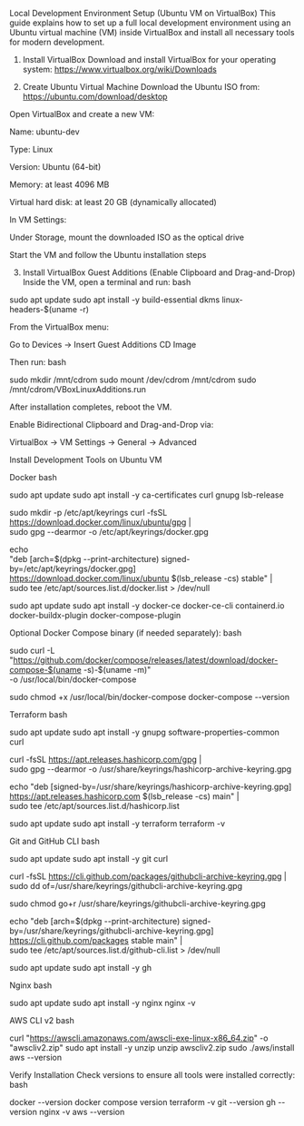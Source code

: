 Local Development Environment Setup (Ubuntu VM on VirtualBox)
This guide explains how to set up a full local development environment using an Ubuntu virtual machine (VM) inside VirtualBox and install all necessary tools for modern development.

1. Install VirtualBox
   Download and install VirtualBox for your operating system:
   https://www.virtualbox.org/wiki/Downloads

2. Create Ubuntu Virtual Machine
   Download the Ubuntu ISO from: https://ubuntu.com/download/desktop

Open VirtualBox and create a new VM:

Name: ubuntu-dev

Type: Linux

Version: Ubuntu (64-bit)

Memory: at least 4096 MB

Virtual hard disk: at least 20 GB (dynamically allocated)

In VM Settings:

Under Storage, mount the downloaded ISO as the optical drive

Start the VM and follow the Ubuntu installation steps

3. Install VirtualBox Guest Additions (Enable Clipboard and Drag-and-Drop)
   Inside the VM, open a terminal and run:
   bash

sudo apt update
sudo apt install -y build-essential dkms linux-headers-$(uname -r)

From the VirtualBox menu:

Go to Devices → Insert Guest Additions CD Image

Then run:
bash

sudo mkdir /mnt/cdrom
sudo mount /dev/cdrom /mnt/cdrom
sudo /mnt/cdrom/VBoxLinuxAdditions.run

After installation completes, reboot the VM.

Enable Bidirectional Clipboard and Drag-and-Drop via:

VirtualBox → VM Settings → General → Advanced

Install Development Tools on Ubuntu VM

Docker
bash

sudo apt update
sudo apt install -y ca-certificates curl gnupg lsb-release

sudo mkdir -p /etc/apt/keyrings
curl -fsSL https://download.docker.com/linux/ubuntu/gpg | \
 sudo gpg --dearmor -o /etc/apt/keyrings/docker.gpg

echo \
 "deb [arch=$(dpkg --print-architecture) signed-by=/etc/apt/keyrings/docker.gpg] \
 https://download.docker.com/linux/ubuntu $(lsb_release -cs) stable" | \
 sudo tee /etc/apt/sources.list.d/docker.list > /dev/null

sudo apt update
sudo apt install -y docker-ce docker-ce-cli containerd.io docker-buildx-plugin docker-compose-plugin

Optional Docker Compose binary (if needed separately):
bash

sudo curl -L "https://github.com/docker/compose/releases/latest/download/docker-compose-$(uname -s)-$(uname -m)" \
 -o /usr/local/bin/docker-compose

sudo chmod +x /usr/local/bin/docker-compose
docker-compose --version

Terraform
bash

sudo apt update
sudo apt install -y gnupg software-properties-common curl

curl -fsSL https://apt.releases.hashicorp.com/gpg | \
 sudo gpg --dearmor -o /usr/share/keyrings/hashicorp-archive-keyring.gpg

echo "deb [signed-by=/usr/share/keyrings/hashicorp-archive-keyring.gpg] \
https://apt.releases.hashicorp.com $(lsb_release -cs) main" | \
sudo tee /etc/apt/sources.list.d/hashicorp.list

sudo apt update
sudo apt install -y terraform
terraform -v

Git and GitHub CLI
bash

sudo apt update
sudo apt install -y git curl

curl -fsSL https://cli.github.com/packages/githubcli-archive-keyring.gpg | \
 sudo dd of=/usr/share/keyrings/githubcli-archive-keyring.gpg

sudo chmod go+r /usr/share/keyrings/githubcli-archive-keyring.gpg

echo "deb [arch=$(dpkg --print-architecture) signed-by=/usr/share/keyrings/githubcli-archive-keyring.gpg] \
https://cli.github.com/packages stable main" | \
sudo tee /etc/apt/sources.list.d/github-cli.list > /dev/null

sudo apt update
sudo apt install -y gh

Nginx
bash

sudo apt update
sudo apt install -y nginx
nginx -v

AWS CLI v2
bash

curl "https://awscli.amazonaws.com/awscli-exe-linux-x86_64.zip" -o "awscliv2.zip"
sudo apt install -y unzip
unzip awscliv2.zip
sudo ./aws/install
aws --version

Verify Installation
Check versions to ensure all tools were installed correctly:
bash

docker --version
docker compose version
terraform -v
git --version
gh --version
nginx -v
aws --version

